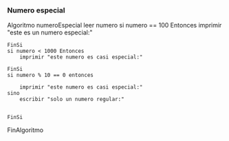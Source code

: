 ### Numero especial 

Algoritmo numeroEspecial
	leer numero
	si numero == 100 Entonces
		imprimir "este es un numero especial:"
		
	FinSi
	si numero < 1000 Entonces
		imprimir "este numero es casi especial:"
		
	FinSi
	si numero % 10 == 0 entonces  
		
		imprimir "este numero es casi especial:"
	sino 
		escribir "solo un numero regular:"
		
		
	FinSi
FinAlgoritmo


 
